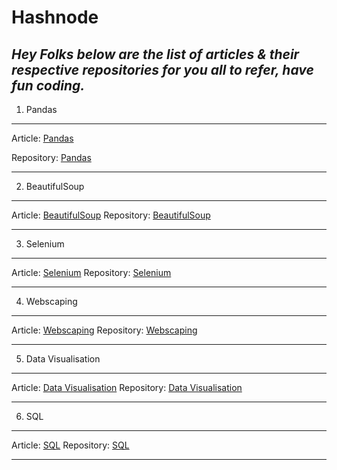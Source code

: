 # Hashnode
*Hey Folks below are the list of articles & their respective repositories for you all to refer, have fun coding.*
-

1. Pandas
------------------------------------------
Article:
[Pandas](https://bhagesh.tech/pandas-basics-and-tricks-every-data-science-bioinformatics-aspirant-must-know-ckd8uiiha009mrrs1bmn3gkgo)

Repository:
[Pandas](/https://github.com/bhagesh-codebeast/Hashnode/blob/master/ckd8uiiha009mrrs1bmn3gkgo.md)

-------------------------------------------

2. BeautifulSoup
-------------------------------------------
Article:
[BeautifulSoup](https://bhagesh.tech/)
Repository:
[BeautifulSoup](/)

-------------------------------------------

3. Selenium
----------------------------------------------
Article:
[Selenium](https://bhagesh.tech/)
Repository:
[Selenium](/)

----------------------------------------------


4. Webscaping
-------------------------------------------------
Article:
[Webscaping](https://bhagesh.tech/)
Repository:
[Webscaping](/)

-----------------------------------------------

5. Data Visualisation
-------------------------------------------------
Article:
[Data Visualisation](https://bhagesh.tech/)
Repository:
[Data Visualisation](/)

------------------------------------------------

6. SQL
-------------------------------------------------
Article:
[SQL](https://bhagesh.tech/)
Repository:
[SQL](/)

---------------------------------------------
